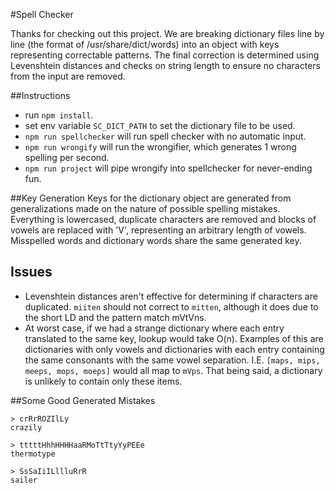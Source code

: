 #Spell Checker

Thanks for checking out this project. We are breaking dictionary files line by line (the format of /usr/share/dict/words) into an object with keys representing correctable patterns. The final correction is determined using Levenshtein distances and checks on string length to ensure no characters from the input are removed.

##Instructions
* run `npm install`.
* set env variable `SC_DICT_PATH` to set the dictionary file to be used.
* `npm run spellchecker` will run spell checker with no automatic input.
* `npm run wrongify` will run the wrongifier, which generates 1 wrong spelling per second.
* `npm run project` will pipe wrongify into spellchecker for never-ending fun.

##Key Generation
Keys for the dictionary object are generated from generalizations made on the nature of possible spelling mistakes. Everything is lowercased, duplicate characters are removed and blocks of vowels are replaced with 'V', representing an arbitrary length of vowels. Misspelled words and dictionary words share the same generated key.

## Issues
* Levenshtein distances aren't effective for determining if characters are duplicated. `miiten` should not correct to `mitten`, although it does due to the short LD and the pattern match mVtVns.
* At worst case, if we had a strange dictionary where each entry translated to the same key, lookup would take O(n). Examples of this are dictionaries with only vowels and dictionaries with each entry containing the same consonants with the same vowel separation. I.E. `[maps, mips, meeps, mops, moeps]` would all map to `mVps`. That being said, a dictionary is unlikely to contain only these items.


##Some Good Generated Mistakes
```
> crRrROZIlLy
crazily
```
```
> tttttHhhHHHHaaRMoTtTtyYyPEEe
thermotype
```

```
> SsSaIiILllluRrR
sailer
```
